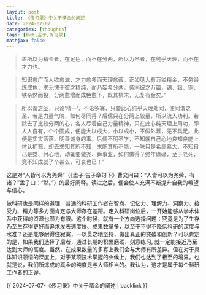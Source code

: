 ```yaml
---
layout: post
title: 《传习录》中关于精金的阐述
date: 2024-07-07
categories: [thoughts]
tags: [科研,孟子,传习录]
mathjax: false
---
```


> 盖所以为精金者，在足色，而不在分两，所以为圣者，在纯乎天理，而不在才力也。

> 知识愈广而人欲愈滋，才力愈多而天理愈蔽。正如见人有万镒精金，不务锻炼成色，求无愧于彼之精纯，而乃妄希分两，务同彼之万镒，锡、铅、铜、铁杂然而投，分两愈增而成色愈下，既其梢末，无复有金矣。”

> 所以谓之圣，只论‘精一’，不论多寡，只要此心纯乎天理处同，便同谓之圣，若是力量气魄，如何尽同得？后儒只在分两上较量，所以流入功利。若除去了比较分两的心，各人尽着自己力量精神，只在此心纯天理上用功，即人人自有，个个圆成，便能大以成大，小以成小，不假外慕，无不具足。此便是实实落落、明善诚身的事。后儒不明圣学，不知就自己心地良知良能上体认扩充，却去求知其所不知，求能其所不能，一味只是希高慕大，不知自己是桀、纣心地，动辄要做尧、舜事业，如何做得？终年碌碌，至于老死，竟不知成就了个甚么，可哀也已！”

这是对“人皆可以为尧舜”（《孟子·告子章句下》曹交问曰：“人皆可以为尧舜，有诸？”孟子曰：“然。”）的最好阐释。读过之后，便会使人充满不断提升自我的希望与信心。

做科研也是同样的道理：普通的科研工作者在智商、记忆力、理解力、洞察力、接受力、精力等多方面肯定与大师存在差距。走入科研岗位后，一开始能够从学术体系中获得的资源也颇为有限。这个时候，就有一个方向选择问题：究竟是为了生存乃至生存得更好而追求发表速度快、成果数量多，以至于不得不降低科研的深度与水准？还是能够耐得住寂寞，一以贯之地坚持，做出真正的突破和创新？可以肯定的是，如果我们选择了后者，通过长期的积累磨砺、刻意练习, 就一定能接近乃至达到大师的高度。当然，在成果数量的多寡上我们会与大师有所差异。但在对于具体知识领悟的深度上，对于某项技术掌握的火候上，我们也达到了极至的境界。也就是说，我们所炼成的真金的纯度是与大师相当的。我认为，这才是属于每个科研工作者的正途。

{{ 2024-07-07-《传习录》中关于精金的阐述 | backlink }}
